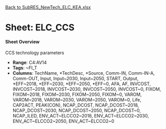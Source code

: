 [Back to SubRES_NewTech_ELC_KEA.xlsx](README.md)

# Sheet: ELC_CCS

#### Sheet Overview

CCS technology parameters

- **Range**: C4:AV14
- **Tags**: ~FI_T
- **Columns**: TechName, *TechDesc, *Source, Comm-IN, Comm-IN-A, Comm-OUT, Input, Input~2030, Input~2050, START, Output, *EFF~2018, *EFF~2030, *EFF~2050, *EFF~0, AFA, AF, INVCOST, INVCOST~2018, INVCOST~2030, INVCOST~2050, INVCOST~0, FIXOM, FIXOM~2018, FIXOM~2030, FIXOM~2050, FIXOM~0, VAROM, VAROM~2018, VAROM~2030, VAROM~2050, VAROM~0, Life, CAP2ACT, PEAK(CON), NCAP_DCOST, NCAP_DCOST~2018, NCAP_DCOST~2030, NCAP_DCOST~2050, NCAP_DCOST~0, NCAP_ILED, ENV_ACT~ELCCO2~2018, ENV_ACT~ELCCO2~2030, ENV_ACT~ELCCO2~2050, ENV_ACT~ELCCO2~0

